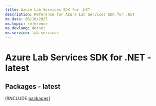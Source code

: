```yaml
---
title: Azure Lab Services SDK for .NET
description: Reference for Azure Lab Services SDK for .NET
ms.date: 06/16/2025
ms.topic: reference
ms.devlang: dotnet
ms.service: lab-services
---
```

# Azure Lab Services SDK for .NET - latest
## Packages - latest
[!INCLUDE [packages](lab-services-index.md)]